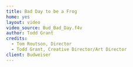 ```yaml
---
title: Bad Day to be a Frog
home: yes
layout: video
video_source: Bud_Bad_Day.f4v
author: Todd Grant
credits:
  - Tom Routson, Director
  - Todd Grant, Creative Director/Art Director
client: Budweiser
---
```

